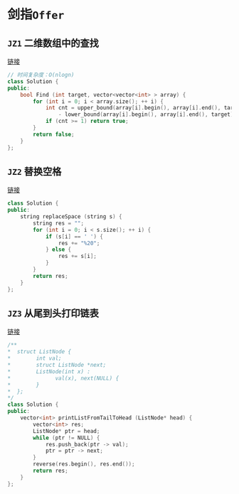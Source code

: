 # 剑指`Offer`

## `JZ1` 二维数组中的查找

[链接](https://www.nowcoder.com/practice/abc3fe2ce8e146608e868a70efebf62e)

```cpp
// 时间复杂度：O(nlogn)
class Solution {
public:
    bool Find (int target, vector<vector<int> > array) {
        for (int i = 0; i < array.size(); ++ i) {
            int cnt = upper_bound(array[i].begin(), array[i].end(), target)
                - lower_bound(array[i].begin(), array[i].end(), target);
            if (cnt >= 1) return true;
        }
        return false;
    }
};
```

## `JZ2` 替换空格

[链接](https://www.nowcoder.com/practice/0e26e5551f2b489b9f58bc83aa4b6c68)

```cpp
class Solution {
public:
    string replaceSpace (string s) {
        string res = "";
        for (int i = 0; i < s.size(); ++ i) {
            if (s[i] == ' ') {
                res += "%20";
            } else {
                res += s[i];
            }
        }
        return res;
    }
};
```

## `JZ3` 从尾到头打印链表

[链接](https://www.nowcoder.com/practice/d0267f7f55b3412ba93bd35cfa8e8035)

```cpp
/**
*  struct ListNode {
*        int val;
*        struct ListNode *next;
*        ListNode(int x) :
*              val(x), next(NULL) {
*        }
*  };
*/
class Solution {
public:
    vector<int> printListFromTailToHead (ListNode* head) {
        vector<int> res;
        ListNode* ptr = head;
        while (ptr != NULL) {
            res.push_back(ptr -> val);
            ptr = ptr -> next;
        }
        reverse(res.begin(), res.end());
        return res;
    }
};
```

